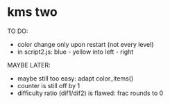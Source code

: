 # kms two

TO DO:
- color change only upon restart (not every level)
- in script2.js: blue - yellow into left - right

MAYBE LATER:
- maybe still too easy: adapt color_items()
- counter is still off by 1
- difficulty ratio (dif1/dif2) is flawed: frac rounds to 0